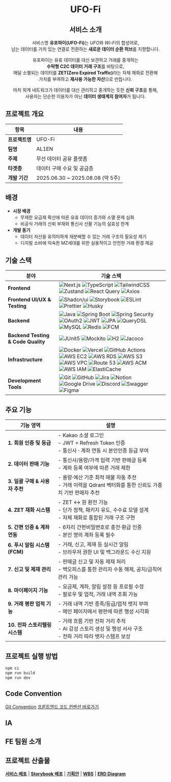 # <div align="center">UFO-Fi</div>

## <div align="center">서비스 소개</div>

<div style="text-align: center">

<p>
서비스명 <strong>유포파이(UFO-Fi)</strong>는 <em>UFO</em>와 <em>Wi-Fi</em>의 합성어로,<br>
남는 데이터를 가치 있는 연결로 전환하는 <strong>새로운 데이터 순환 허브</strong>를 지향합니다.
</p>

<p>
유포파이는 유휴 데이터를 대신 보관하고 거래를 중개하는<br>
<strong>수탁형 C2C 데이터 거래 구조</strong>를 바탕으로,<br>
매달 소멸되는 데이터를 <strong>ZET(Zero Expired Traffic)</strong>라는 자체 재화로 전환해<br>
가치를 부여하고 <strong>재사용 가능한 자산</strong>으로 만듭니다.
</p>

<p>
마치 외계 네트워크가 데이터를 대신 관리하고 중개하는 듯한 <strong>신뢰 구조</strong>를 통해,<br>
사용자는 단순한 이용자가 아닌 <strong>데이터 생태계의 참여자</strong>가 됩니다.
</p>

</div>

## 프로젝트 개요

| 항목           | 내용                             |
| -------------- | -------------------------------- |
| **프로젝트명** | UFO-Fi                           |
| **팀명**       | AL1EN                            |
| **주제**       | 무선 데이터 공유 플랫폼          |
| **타겟층**     | 데이터 구매 수요 및 공급층       |
| **개발 기간**  | 2025.06.30 ~ 2025.08.08 (약 5주) |

## 배경

- **시장 배경**
  - 무제한 요금제 확산에 따른 유휴 데이터 증가와 소멸 문제 심화
  - 비공식 거래의 신뢰 부재와 통신사 선물 기능의 실효성 한계
- **개발 동기**
  - 데이터 자산을 유의미하게 재분배할 수 있는 거래 구조의 필요성 제기
  - 디지털 소비에 익숙한 MZ세대를 위한 실용적이고 안전한 거래 환경 제공

## 기술 스택

| 분야                               | 기술 스택                                                                                                                                                                                                                                                                                                                                                                                                                                                                                                                                                                                                                                                                                                                                                                                                                                                                                                                                                                                                                                                                                                                                          |
| ---------------------------------- | -------------------------------------------------------------------------------------------------------------------------------------------------------------------------------------------------------------------------------------------------------------------------------------------------------------------------------------------------------------------------------------------------------------------------------------------------------------------------------------------------------------------------------------------------------------------------------------------------------------------------------------------------------------------------------------------------------------------------------------------------------------------------------------------------------------------------------------------------------------------------------------------------------------------------------------------------------------------------------------------------------------------------------------------------------------------------------------------------------------------------------------------------- |
| **Frontend**                       | ![Next.js](https://img.shields.io/badge/Next.js-000000?style=flat&logo=next.js&logoColor=white) ![TypeScript](https://img.shields.io/badge/TypeScript-3178C6?style=flat&logo=typescript&logoColor=white) ![TailwindCSS](https://img.shields.io/badge/TailwindCSS-06B6D4?style=flat&logo=tailwindcss&logoColor=white) ![Zustand](https://img.shields.io/badge/Zustand-FF6B35?style=flat&logo=zustand&logoColor=white) ![React Query](https://img.shields.io/badge/React_Query-FF4154?style=flat&logo=reactquery&logoColor=white) ![Axios](https://img.shields.io/badge/Axios-5A29E4?style=flat&logo=axios&logoColor=white)                                                                                                                                                                                                                                                                                                                                                                                                                                                                                                                          |
| **Frontend UI/UX & Testing**       | ![Shadcn/ui](https://img.shields.io/badge/Shadcn%2Fui-000000?style=flat&logo=shadcnui&logoColor=white) ![Storybook](https://img.shields.io/badge/Storybook-FF4785?style=flat&logo=storybook&logoColor=white) ![ESLint](https://img.shields.io/badge/ESLint-4B32C3?style=flat&logo=eslint&logoColor=white) ![Prettier](https://img.shields.io/badge/Prettier-F7B93E?style=flat&logo=prettier&logoColor=black) ![Husky](https://img.shields.io/badge/Husky-42B883?style=flat&logo=husky&logoColor=white)                                                                                                                                                                                                                                                                                                                                                                                                                                                                                                                                                                                                                                             |
| **Backend**                        | ![Java](https://img.shields.io/badge/Java_17-ED8B00?style=flat&logo=openjdk&logoColor=white) ![Spring Boot](https://img.shields.io/badge/Spring_Boot-6DB33F?style=flat&logo=spring-boot&logoColor=white) ![Spring Security](https://img.shields.io/badge/Spring_Security-6DB33F?style=flat&logo=springsecurity&logoColor=white) ![OAuth2](https://img.shields.io/badge/OAuth2-4285F4?style=flat&logo=oauth&logoColor=white) ![JWT](https://img.shields.io/badge/JWT-000000?style=flat&logo=JSON%20web%20tokens&logoColor=white) ![JPA](https://img.shields.io/badge/JPA-59666C?style=flat&logo=hibernate&logoColor=white) ![QueryDSL](https://img.shields.io/badge/QueryDSL-0078D4?style=flat&logo=java&logoColor=white) ![MySQL](https://img.shields.io/badge/MySQL-4479A1?style=flat&logo=mysql&logoColor=white) ![Redis](https://img.shields.io/badge/Redis-DC382D?style=flat&logo=redis&logoColor=white) ![FCM](https://img.shields.io/badge/FCM-FFCA28?style=flat&logo=firebase&logoColor=black)                                                                                                                                              |
| **Backend Testing & Code Quality** | ![JUnit5](https://img.shields.io/badge/JUnit5-25A162?style=flat&logo=junit5&logoColor=white) ![Mockito](https://img.shields.io/badge/Mockito-25A162?style=flat&logo=mockito&logoColor=white) ![H2](https://img.shields.io/badge/H2-0078D4?style=flat&logo=h2&logoColor=white) ![Jacoco](https://img.shields.io/badge/Jacoco-DC382D?style=flat&logo=jacoco&logoColor=white)                                                                                                                                                                                                                                                                                                                                                                                                                                                                                                                                                                                                                                                                                                                                                                         |
| **Infrastructure**                 | ![Docker](https://img.shields.io/badge/Docker-2496ED?style=flat&logo=docker&logoColor=white) ![Vercel](https://img.shields.io/badge/Vercel-000000?style=flat&logo=vercel&logoColor=white) ![GitHub Actions](https://img.shields.io/badge/GitHub_Actions-2088FF?style=flat&logo=github-actions&logoColor=white) ![AWS EC2](https://img.shields.io/badge/AWS_EC2-FF9900?style=flat&logo=amazon-ec2&logoColor=white) ![AWS RDS](https://img.shields.io/badge/AWS_RDS-527FFF?style=flat&logo=amazon-rds&logoColor=white) ![AWS S3](https://img.shields.io/badge/AWS_S3-569A31?style=flat&logo=amazon-s3&logoColor=white) ![AWS VPC](https://img.shields.io/badge/AWS_VPC-FF4F00?style=flat&logo=amazon-aws&logoColor=white) ![Route 53](https://img.shields.io/badge/Route_53-DA7B00?style=flat&logo=amazon-route-53&logoColor=white) ![AWS ACM](https://img.shields.io/badge/AWS_ACM-FF9900?style=flat&logo=amazon-aws&logoColor=white) ![AWS IAM](https://img.shields.io/badge/AWS_IAM-DD344C?style=flat&logo=amazon-aws&logoColor=white) ![ElastiCache](https://img.shields.io/badge/ElastiCache-C925D1?style=flat&logo=amazon-aws&logoColor=white) |
| **Development Tools**              | ![Git](https://img.shields.io/badge/Git-F05032?style=flat&logo=git&logoColor=white) ![GitHub](https://img.shields.io/badge/GitHub-181717?style=flat&logo=github&logoColor=white) ![Jira](https://img.shields.io/badge/Jira-0052CC?style=flat&logo=jira&logoColor=white) ![Notion](https://img.shields.io/badge/Notion-000000?style=flat&logo=notion&logoColor=white) ![Google Drive](https://img.shields.io/badge/Google_Drive-4285F4?style=flat&logo=googledrive&logoColor=white) ![Discord](https://img.shields.io/badge/Discord-5865F2?style=flat&logo=discord&logoColor=white) ![Swagger](https://img.shields.io/badge/Swagger-85EA2D?style=flat&logo=swagger&logoColor=black) ![Figma](https://img.shields.io/badge/Figma-F24E1E?style=flat&logo=figma&logoColor=white)                                                                                                                                                                                                                                                                                                                                                                       |

## **주요 기능**

| **기능 영역**                  | **설명**                                                                                                        |
| ------------------------------ | --------------------------------------------------------------------------------------------------------------- |
| **1. 회원 인증 및 등급**       | - Kakao 소셜 로그인<br>- JWT + Refresh Token 인증<br>- 통신사 · 계좌 연동 시 본인인증 등급 부여                 |
| **2. 데이터 판매 기능**        | - 통신사/용량/가격 입력 기반 판매글 등록<br>- 계좌 등록 여부에 따른 거래 제한                                   |
| **3. 일괄 구매 & 사용자 추천** | - 용량·예산 기준 최적 매물 자동 추천<br>- 거래 이력을 Qdrant 벡터화를 통한 신뢰도 가중치 기반 판매자 추천       |
| **4. ZET 재화 시스템**         | - ZET ↔ 원 환전 기능<br>- 단가 정책, 패키지 유도, 수수료 모델 설계<br>- 자체 재화로 통합된 거래 구조 구현      |
| **5. 간편 인증 & 계좌 연동**   | - 6자리 간편비밀번호로 충전·환급 인증<br>- 본인 명의 계좌 등록 필수                                             |
| **6. 푸시 알림 시스템 (FCM)**  | - 거래, 신고, 제재 등 실시간 알림<br>- 브라우저 권한 UI 및 백그라운드 수신 지원                                 |
| **7. 신고 및 제재 관리**       | - 판매글 신고 및 자동 제재 처리<br>- 백오피스를 통한 관리자 수동 해제, 공지/금칙어 관리 가능                    |
| **8. 마이페이지 기능**         | - 요금제, 계좌, 알림 설정 등 프로필 수정<br>- 팔로우 및 업적, 거래 내역 조회 가능                               |
| **9. 거래 평판 업적 기능**     | - 거래 내역 기반 종족/등급/업적 뱃지 부여<br>- 메인 페이지에서 평판에 따른 행성 시각화                          |
| **10. 전파 스토리텔링 시스템** | - 거래 흐름 기반 전파 거리 추적<br>- AI 감성 스토리 생성 및 행성 서사 구조<br>- 전파 거리 따라 뱃지·스탬프 보상 |

## 프로젝트 실행 방법

```bash
npm ci
npm run build
npm run dev
```

## Code Convention

[Git Convention]()
[프론트엔드 코드 컨벤션 바로가기](https://github.com/Ureca-Final-Project-Team1/UFO-Fi-FE/wiki/%ED%94%84%EB%A1%A0%ED%8A%B8%EC%97%94%EB%93%9C-Code-Convention)

## IA

## FE 팀원 소개

## 프로젝트 산출물

**[서비스 배포](https://www.ufo-fi.store)**
\| **[Storybook 배포](https://686aad151c7964b9495b4f40-hqvfjpyhnx.chromatic.com/?path=/docs/components-bulk-bulkcapacityslider--docs)**
\| **[기획안](https://docs.google.com/document/d/1NqRLayCa4AnSClRW7G0doHbIlRZeVMeL/edit?usp=sharing&ouid=101077923369398316818&rtpof=true&sd=true)**
\| **[WBS](https://docs.google.com/spreadsheets/d/1-bXQZqGRbWhyofkfMdC6lOKrp5KHEylr/edit?usp=sharing&ouid=101077923369398316818&rtpof=true&sd=true)**
\| **[ERD Diagram](https://www.erdcloud.com/d/u8JYmdPAEqxb5cRG3)**
